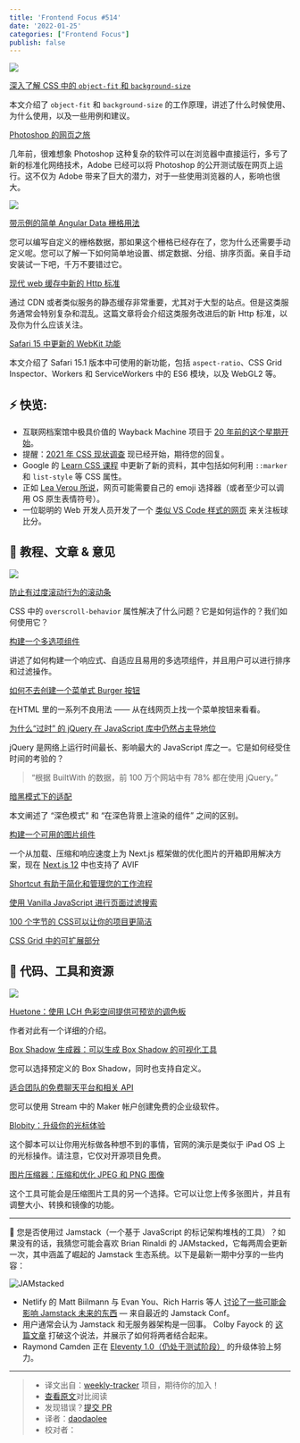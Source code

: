 ```yaml
---
title: 'Frontend Focus #514'
date: '2022-01-25'
categories: ["Frontend Focus"]
publish: false
---
```


![](https://res.cloudinary.com/cpress/image/upload/w_1280,e_sharpen:60/v1635261725/et7pugwcsesu5b5xt3hr.jpg)
<!--以上是预览信息，图片一张或限制百字左右，前者优先-->
<!-- more -->

[深入了解 CSS 中的 `object-fit` 和 `background-size`](https://www.smashingmagazine.com/2021/10/object-fit-background-size-css/)

本文介绍了 `object-fit` 和 `background-size` 的工作原理，讲述了什么时候使用、为什么使用，以及一些用例和建议。

[Photoshop 的网页之旅](https://web.dev/ps-on-the-web/)

几年前，很难想象 Photoshop 这种复杂的软件可以在浏览器中直接运行，多亏了新的标准化网络技术，Adobe 已经可以将 Photoshop 的公开测试版在网页上运行。这不仅为 Adob​​e 带来了巨大的潜力，对于一些使用浏览器的人，影响也很大。

![](https://copm.s3.amazonaws.com/efa5c0e1.png)

[带示例的简单 Angular Data 栅格用法](https://www.telerik.com/blogs/diving-into-the-kendo-ui-grid-with-angular?utm_medium=cpm&utm_source=frontendfocus&utm_campaign=kendo-ui-angular&utm_content=blog-frontend-grid-deepdive)


您可以编写自定义的栅格数据，那如果这个栅格已经存在了，您为什么还需要手动定义呢。您可以了解一下如何简单地设置、绑定数据、分组、排序页面。亲自手动安装试一下吧，千万不要错过它。

[现代 web 缓存中新的 Http 标准](./status_targeted_caching_headers.md)

通过 CDN 或者类似服务的静态缓存非常重要，尤其对于大型的站点。但是这类服务通常会特别复杂和混乱。这篇文章将会介绍这类服务改进后的新 Http 标准，以及你为什么应该关注。

[Safari 15 中更新的 WebKit 功能](https://webkit.org/blog/11989/new-webkit-features-in-safari-15/) 

本文介绍了 Safari 15.1 版本中可使用的新功能，包括 `aspect-ratio`、CSS Grid Inspector、Workers 和 ServiceWorkers 中的 ES6 模块，以及 WebGL2 等。

## **⚡️ 快览:**

*   互联网档案馆中极具价值的 Wayback Machine 项目于 [20 年前的这个星期开始](https://frontendfoc.us/link/115466/web)。
*   提醒：[2021 年 CSS 现状调查](https://frontendfoc.us/link/115407/web) 现已经开始，期待您的回复。
*   Google 的 [Learn CSS 课程](https://twitter.com/chromiumdev/status/1453096831668326400) 中更新了新的资料，其中包括如何利用 `::marker` 和 `list-style` 等 CSS 属性。
*   正如 [Lea Verou 所说](https://twitter.com/leaverou/status/1452571681839534082)，网页可能需要自己的 emoji 选择器（或者至少可以调用 OS 原生表情符号）。
*   一位聪明的 Web 开发人员开发了一个 [类似 VS Code 样式的网页](https://cric-code.pankajtanwar.in/) 来关注板球比分。

## 📙 **教程、文章 & 意见**

![](https://res.cloudinary.com/cpress/image/upload/w_1280,e_sharpen:60/v1635327997/stg0tzpvq0uhxfjxmhry.png)

[防止有过度滚动行为的滚动条](https://ishadeed.com/article/prevent-scroll-chaining-overscroll-behavior/)

CSS 中的 `overscroll-behavior` 属性解决了什么问题？它是如何运作的？我们如何使用它？

[构建一个多选项组件](https://web.dev/building-a-multi-select-component/)

讲述了如何构建一个响应式、自适应且易用的多选项组件，并且用户可以进行排序和过滤操作。

[如何不去创建一个菜单式 Burger 按钮](https://www.htmhell.dev/26-tasty-buttons/)

 在HTML 里的一系列不良用法 —— 从在线网页上找一个菜单按钮来看看。

[为什么“过时” 的 jQuery 在 JavaScript 库中仍然占主导地位](https://thenewstack.io/why-outdated-jquery-is-still-the-dominant-javascript-library/)

jQuery 是网络上运行时间最长、影响最大的 JavaScript 库之一。它是如何经受住时间的考验的？

> “根据 BuiltWith 的数据，前 100 万个网站中有 78% 都在使用 jQuery。”

[暗黑模式下的适配](https://bradfrost.com/blog/post/dark-mode-vs-inverted/)

本文阐述了 “深色模式” 和 “在深色背景上渲染的组件” 之间的区别。

[构建一个可用的图片组件](https://web.dev/image-component/) 

一个从加载、压缩和响应速度上为 Next.js 框架做的优化图片的开箱即用解决方案，现在 [Next.js 12](https://nextjs.org/blog/next-12) 中也支持了 AVIF

[Shortcut 有助于简化和管理您的工作流程](https://shortcut.com/index-b?utm_source=cooperFRONTEND&utm_medium=spon_nl&utm_campaign=prospecting&utm_content=kanban)

[使用 Vanilla JavaScript 进行页面过滤搜索](https://css-tricks.com/in-page-filtered-search-with-vanilla-javascript/)

[100 个字节的 CSS可以让你的项目更简洁](https://www.swyx.io/css-100-bytes/)

[CSS Grid 中的可扩展部分](https://css-tricks.com/expandable-sections-within-a-css-grid/)

## 🔧 **代码、工具和资源**

![](https://res.cloudinary.com/cpress/image/upload/w_1280,e_sharpen:60/v1635333898/rwepc5uoexhhhmp1cra9.png)

[Huetone：使用 LCH 色彩空间提供可预览的调色板](https://huetone.ardov.me/?palette=N4IgdghgtgpiBcICiAPaAHANjABABQmwBci4AaEACwFcYBnBAbVElgRAHEAnGATxAoBjAPaZhXBvEYgAxADMAbIsUDZMAIwaNqmQCMAJgYM6I606Z0AOAEw2bOhdceOdAFgDsHjzusBOP3466pbBwSAAugC%2BZCzQcIh4AJZgANaqImISTLJyudZy7jq5%2Bu4wAMxFuhCuggAMRcoQFRTy1tYQlgCsOrq%2BmgquVnVyrr46nZ217u06ZZNlYVEx4HHsAEow%2Bumi4pLS8rmuMOQ5cvq%2Bgify%2BhDuvmMtue7uCluP6mX6ruo90%2BX1LUsfRg1gBsk6ZVqcnUYJkcymtXqS1ibEQAE0YJgxAB3baZPanOSdGCWBqGXSkx5lCAFZpqSyWJoKHSCXQKdy1H4tXy6Vz6Tk6dwfSy1QYtVxtRGw9rqGFI6Io%2BKcHgwMB43bZeRQ3wwB6yQRyXW6XQ6XwQVnuSmyBQ8splK4S3yuKE%2BAqIwotdRE0Gw9SuSGIoKc3SB5ErVEgAAqMEI6qyUjU%2BRpch6ChjcitMhegl8%2BiutU6IcEb1ktQUljkEGZLSmCkEpR0iNcRJLMk51nKHtLst0oIiCvDSoAQphaHGCfJm0oUy1DPpcjPZBAIFVclY-Lo1%2BKpgbM%2BpBJ19II918-GLS-4FMTGwp1AoyiaouEKERhGB6NlJqo5aofaoA6ozpgpMYIKIGFAcmCIrykAA) 

作者对此有一个详细的介绍。

[Box Shadow 生成器：可以生成 Box Shadow 的可视化工具](https://box-shadow.art/)

您可以选择预定义的 Box Shadow，同时也支持自定义。

[适合团队的免费聊天平台和相关 API](https://getstream.io/blog/maker-account/?utm_source=frontend_focus&utm_medium=newsletter_content_ad&utm_content=developer&utm_campaign=FrontEndFocus_Oct2021_MakerAccount)

您可以使用 Stream 中的 Maker 帐户创建免费的企业级软件。

[Blobity：升级你的光标体验](https://blobity.dev/) 

这个脚本可以让你用光标做各种想不到的事情，官网的演示是类似于 iPad OS 上的光标操作。请注意，它仅对开源项目免费。

[图片压缩器：压缩和优化 JPEG 和 PNG 图像](https://imagecompresser.com/)

这个工具可能会是压缩图片工具的另一个选择。它可以让您上传多张图片，并且有调整大小、转换和镜像的功能。

---

🍓 您是否使用过 Jamstack（一个基于 JavaScript 的标记架构堆栈的工具）？如果没有的话，我猜您可能会喜欢 Brian Rinaldi 的 JAMstacked，它每两周会更新一次，其中涵盖了崛起的 Jamstack 生态系统。以下是最新一期中分享的一些内容：

![JAMstacked](https://res.cloudinary.com/cpress/image/upload/v1606129218/tvgfsuez7iifxdxzxn1t.png)

*  Netlify 的 Matt Biilmann 与 Evan You、Rich Harris 等人 [讨论了一些可能会影响 Jamstack 未来的东西](https://www.youtube.com/watch?v=phC14xfwvjc&list=PL58Wk5g77lF-XaNacKxWk7yOKgeCMveAS&index=2) — 来自最近的 Jamstack Conf。
*  用户通常会认为 Jamstack 和无服务器架构是一回事。 Colby Fayock 的 [这篇文章](https://frontendfoc.us/link/115423/web) 打破这个说法，并展示了如何将两者结合起来。
*  Raymond Camden 正在 [Eleventy 1.0（仍处于测试阶段）](https://www.raymondcamden.com/2021/10/08/eleventy-10-upgrading-experience) 的升级体验上努力。

---
> * 译文出自：[weekly-tracker](https://github.com/FEDarling/weekly-tracker) 项目，期待你的加入！
> * [查看原文](https://frontendfoc.us/link/115403/web)对比阅读
> * 发现错误？[提交 PR](https://github.com/FEDarling/weekly-tracker/blob/main/weeklys/frontend_focus/514/README.md)
> * 译者：[daodaolee](https://github.com/daodaolee)
> * 校对者：